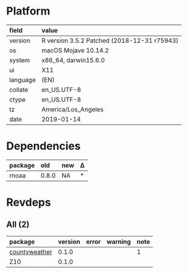 # Platform

|field    |value                                       |
|:--------|:-------------------------------------------|
|version  |R version 3.5.2 Patched (2018-12-31 r75943) |
|os       |macOS Mojave 10.14.2                        |
|system   |x86_64, darwin15.6.0                        |
|ui       |X11                                         |
|language |(EN)                                        |
|collate  |en_US.UTF-8                                 |
|ctype    |en_US.UTF-8                                 |
|tz       |America/Los_Angeles                         |
|date     |2019-01-14                                  |

# Dependencies

|package |old   |new |Δ  |
|:-------|:-----|:---|:--|
|rnoaa   |0.8.0 |NA  |*  |

# Revdeps

## All (2)

|package                                    |version |error |warning |note |
|:------------------------------------------|:-------|:-----|:-------|:----|
|[countyweather](problems.md#countyweather) |0.1.0   |      |        |1    |
|Z10                                        |0.1.0   |      |        |     |

